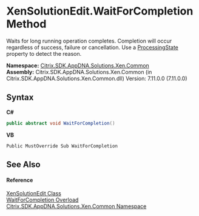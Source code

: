 # XenSolutionEdit.WaitForCompletion Method 
 

Waits for long running operation completes. Completion will occur regardless of success, failure or cancellation. Use a <a href="8819d796-2a74-bc67-2d00-1d55fcf211b1">ProcessingState</a> property to detect the reason.

**Namespace:**&nbsp;[Citrix.SDK.AppDNA.Solutions.Xen.Common](013dc694-c357-448d-ed5a-b5c48a7f6852.md)<br />**Assembly:**&nbsp;Citrix.SDK.AppDNA.Solutions.Xen.Common (in Citrix.SDK.AppDNA.Solutions.Xen.Common.dll) Version: 7.11.0.0 (7.11.0.0)

## Syntax

**C#**
```csharp
public abstract void WaitForCompletion()
```

**VB**
```vbnet
Public MustOverride Sub WaitForCompletion
```


## See Also


#### Reference
<a href="dea89004-c46d-5881-217a-73ca581d591d">XenSolutionEdit Class</a><br /><a href="d935f29b-e761-51eb-f3d7-8b898ceff264">WaitForCompletion Overload</a><br /><a href="013dc694-c357-448d-ed5a-b5c48a7f6852">Citrix.SDK.AppDNA.Solutions.Xen.Common Namespace</a><br />